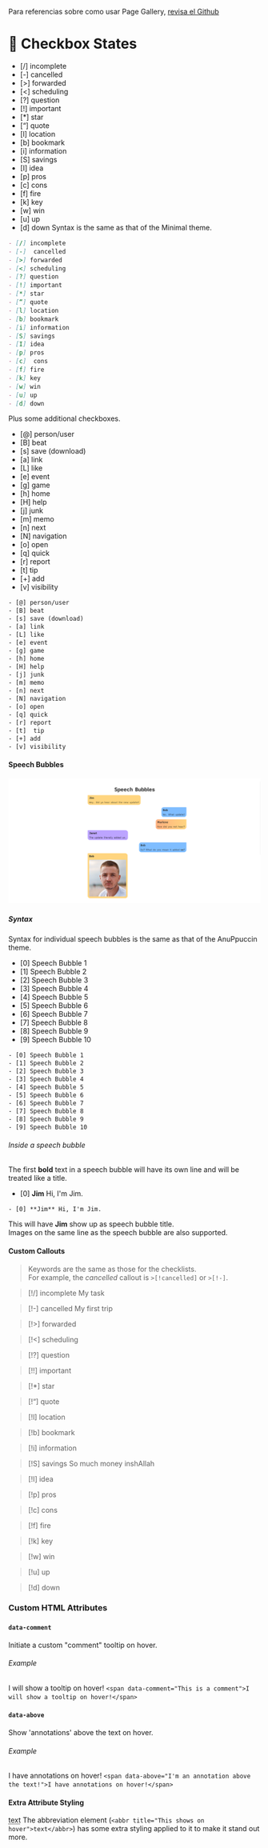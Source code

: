 Para referencias sobre como usar Page Gallery, [revisa el Github](https://github.com/tokenshift/obsidian-page-gallery/tree/main)

# 💭 Checkbox States

- [/] incomplete
- [-] cancelled
- [>] forwarded
- [<] scheduling
- [?] question
- [!] important
- [*] star
- [“] quote
- [l] location
- [b] bookmark
- [i] information
- [S] savings
- [I] idea
- [p] pros
- [c] cons
- [f] fire
- [k] key
- [w] win
- [u] up
- [d] down 
Syntax is the same as that of the Minimal theme.

```markdown
- [/] incomplete
- [-]  cancelled
- [>] forwarded
- [<] scheduling
- [?] question
- [!] important
- [*] star
- [“] quote
- [l] location
- [b] bookmark
- [i] information
- [S] savings
- [I] idea
- [p] pros
- [c]  cons
- [f] fire
- [k] key
- [w] win
- [u] up
- [d] down 
```

Plus some additional checkboxes.

- [@] person/user
- [B] beat
- [s] save (download)
- [a] link 
- [L] like
- [e] event
- [g] game
- [h] home
- [H] help 
- [j] junk
- [m] memo
- [n] next
- [N] navigation 
- [o] open
- [q] quick
- [r] report
- [t]  tip
- [+] add
- [v] visibility

```
- [@] person/user
- [B] beat
- [s] save (download)
- [a] link 
- [L] like
- [e] event
- [g] game
- [h] home
- [H] help 
- [j] junk
- [m] memo
- [n] next
- [N] navigation 
- [o] open
- [q] quick
- [r] report
- [t]  tip
- [+] add
- [v] visibility
```

#### Speech Bubbles

![](https://raw.githubusercontent.com/Bluemoondragon07/Obsidian-Serenity/HEAD/speech-bubbles.png)

##### Syntax

Syntax for individual speech bubbles is the same as that of the AnuPpuccin theme.

- [0] Speech Bubble 1
- [1] Speech Bubble 2
- [2] Speech Bubble 3
- [3] Speech Bubble 4
- [4] Speech Bubble 5
- [5] Speech Bubble 6
- [6] Speech Bubble 7
- [7] Speech Bubble 8
- [8] Speech Bubble 9
- [9] Speech Bubble 10

```
- [0] Speech Bubble 1
- [1] Speech Bubble 2
- [2] Speech Bubble 3
- [3] Speech Bubble 4
- [4] Speech Bubble 5
- [5] Speech Bubble 6
- [6] Speech Bubble 7
- [7] Speech Bubble 8
- [8] Speech Bubble 9
- [9] Speech Bubble 10
```

###### Inside a speech bubble

The first **bold** text in a speech bubble will have its own line and will be treated like a title.

- [0] **Jim** Hi, I'm Jim.

```
- [0] **Jim** Hi, I'm Jim.
```

This will have **Jim** show up as speech bubble title.  
Images on the same line as the speech bubble are also supported.

#### Custom Callouts

> Keywords are the same as those for the checklists.  
> For example, the _cancelled_ callout is `>[!cancelled]` or `>[!-]`.

> [!/] incomplete
> My task

> [!-] cancelled
> My first trip 

> [!>] forwarded

> [!<] scheduling

> [!?] question

>[!!] important

>[!*] star

>[!“] quote

>[!l] location

> [!b] bookmark

>[!i] information

>[!S] savings
>So much money inshAllah

>[!I] idea

>[!p] pros

>[!c] cons

>[!f] fire

>[!k] key

>[!w] win

>[!u] up

>[!d] down 


### Custom HTML Attributes

#### `data-comment`

Initiate a custom "comment" tooltip on hover.

###### Example

<span data-comment="This is a comment">I will show a tooltip on hover!</span>
`<span data-comment="This is a comment">I will show a tooltip on hover!</span>`

#### `data-above`

Show 'annotations' above the text on hover.

###### Example

<span data-above="I'm an annotation above the text!">I have annotations on hover!</span>
`<span data-above="I'm an annotation above the text!">I have annotations on hover!</span>`

#### Extra Attribute Styling

<abbr title="This shows on hover">text</abbr>
The abbreviation element (`<abbr title="This shows on hover">text</abbr>`) has some extra styling applied to it to make it stand out more.
